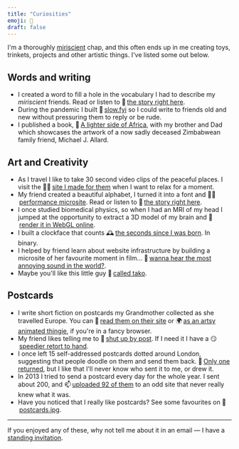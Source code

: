 ```yaml
---
title: "Curiosities"
emoji: 🧠
draft: false
---
```


I'm a thoroughly [miriscient](https://www.miriscient.org) chap, and this often ends up in me creating toys, trinkets, projects and other artistic things. I've listed some out below.

<style>li a { margin-left: 0.2em; }</style>

## Words and writing

* I created a word to fill a hole in the vocabulary I had to describe my _miriscient_ friends. Read or listen to 📖[the story right here](/posts/miriscience).
* During the pandemic I built 🐌[slow.fyi](https://slow.fyi) so I could write to friends old and new without pressuring them to reply or be rude.
* I published a book, 📔[A lighter side of Africa](https://www.amazon.co.uk/Lighter-Side-Africa-Paintings-Michael/dp/0993324908/), with my brother and Dad which showcases the artwork of a now sadly deceased Zimbabwean family friend, Michael J. Allard.

## Art and Creativity

* As I travel I like to take 30 second video clips of the peaceful places. I visit the 🧘‍♂️[site I made for them](http://30s.byjp.me/) when I want to relax for a moment.
* My friend created a beautiful alphabet, I turned it into a font and 👨‍🎤[performance microsite](https://caspian.byjp.me). Read or listen to 📖[the story right here](/posts/the-beauty-of-type).
* I once studied biomedical physics, so when I had an MRI of my head I jumped at the opportunity to extract a 3D model of my brain and 🧠[render it in WebGL online](https://brain.byjp.me/).
* I built a clockface that counts 🕰[the seconds since I was born](https://tictoc.byjp.me/). In binary.
* I helped by friend learn about website infrastructure by building a microsite of her favourite moment in film… 🐶[wanna hear the most annoying sound in the world?](https://wannahearthemostannoyingsoundintheworld.byjp.me).
* Maybe you'll like this little guy 🐙[called tako](https://tako.byjp.me).

## Postcards

* I write short fiction on postcards my Grandmother collected as she travelled Europe. You can 📮[read them on their site](http://lucy.byjp.me/) or 🌍[as an artsy animated thingie](http://lucy.byjp.me/globe#diving), if you're in a fancy browser.
* My friend likes telling me to 🤫[shut up by post](https://www.instagram.com/p/BqZR3qjAkMC/). If I need it I have a 😏[speedier retort to hand](http://shutupclaire.byjp.me/).
* I once left 15 self-addressed postcards dotted around London, suggesting that people doodle on them and send them back. 🐪[Only one returned](http://postcarddoodles.byjp.me/), but I like that I'll never know who sent it to me, or drew it.
* In 2013 I tried to send a postcard every day for the whole year. I sent about 200, and 📫[uploaded 92 of them](http://postcards.byjp.me/) to an odd site that never really knew what it was.
* Have you noticed that I really like postcards? See some favourites on 📸[postcards.jpg](https://instagram.com/postcards.jpg).

---

If you enjoyed any of these, why not tell me about it in an email — I have a [standing invitation](/standing-invitation).
